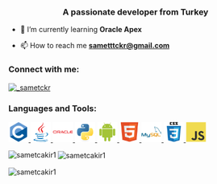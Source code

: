 <h3 align="center">A passionate developer from Turkey</h3>

- 🌱 I’m currently learning **Oracle Apex**

- 📫 How to reach me **sametttckr@gmail.com**

<h3 align="left">Connect with me:</h3>
<p align="left">
<a href="https://instagram.com/_sametckr" target="blank"><img align="center" src="https://raw.githubusercontent.com/rahuldkjain/github-profile-readme-generator/master/src/images/icons/Social/instagram.svg" alt="_sametckr" height="30" width="40" /></a>
</p>

<h3 align="left">Languages and Tools:</h3>
<p align="left"> 
  <a href="https://www.cprogramming.com/" target="_blank" rel="noreferrer"> 
    <img src="https://raw.githubusercontent.com/devicons/devicon/master/icons/c/c-original.svg" alt="c" width="40" height="40"/> 
  </a> 
  <a href="https://www.java.com" target="_blank" rel="noreferrer"> 
    <img src="https://raw.githubusercontent.com/devicons/devicon/master/icons/java/java-original.svg" alt="java" width="40" height="40"/> 
  </a> 
  <a href="https://www.oracle.com/" target="_blank" rel="noreferrer"> 
    <img src="https://raw.githubusercontent.com/devicons/devicon/master/icons/oracle/oracle-original.svg" alt="oracle" width="40" height="40"/> 
  </a> 
  <a href="https://www.python.org" target="_blank" rel="noreferrer"> 
    <img src="https://raw.githubusercontent.com/devicons/devicon/master/icons/python/python-original.svg" alt="python" width="40" height="40"/> 
  </a> 
  <a href="https://developer.android.com/" target="_blank" rel="noreferrer"> 
    <img src="https://raw.githubusercontent.com/devicons/devicon/master/icons/android/android-original.svg" alt="android studio" width="40" height="40"/> 
  </a> 
  <a href="https://www.w3.org/" target="_blank" rel="noreferrer"> 
    <img src="https://raw.githubusercontent.com/devicons/devicon/master/icons/html5/html5-original.svg" alt="web programming" width="40" height="40"/> 
  </a> 
  <a href="https://www.mysql.com/" target="_blank" rel="noreferrer"> 
    <img src="https://raw.githubusercontent.com/devicons/devicon/master/icons/mysql/mysql-original-wordmark.svg" alt="sql" width="40" height="40"/> 
  </a> 
  <a href="https://www.w3.org/" target="_blank" rel="noreferrer"> 
    <img src="https://raw.githubusercontent.com/devicons/devicon/master/icons/css3/css3-original-wordmark.svg" alt="css" width="40" height="40"/> 
  </a>
  <a href="https://developer.mozilla.org/en-US/docs/Web/JavaScript" target="_blank" rel="noreferrer"> 
    <img src="https://raw.githubusercontent.com/devicons/devicon/master/icons/javascript/javascript-original.svg" alt="javascript" width="40" height="40"/> 
  </a>
</p>

<p><img align="left" src="https://github-readme-stats.vercel.app/api/top-langs?username=sametcakir1&show_icons=true&locale=en&layout=compact&langs_count=8&custom_title=Most%20Used%20Languages" alt="sametcakir1" /></p>

<p>&nbsp;<img align="center" src="https://github-readme-stats.vercel.app/api?username=sametcakir1&show_icons=true&locale=en" alt="sametcakir1" /></p>

<p><img align="center" src="https://github-readme-streak-stats.herokuapp.com/?user=sametcakir1&" alt="sametcakir1" /></p>
